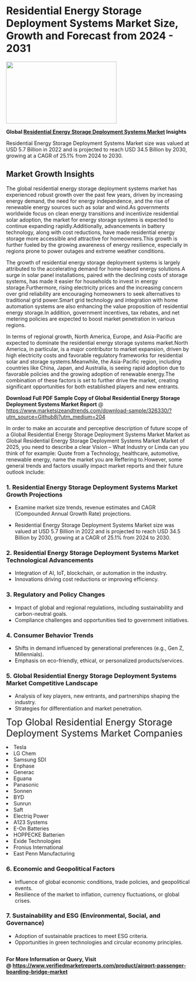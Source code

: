 <H1>Residential Energy Storage Deployment Systems Market Size, Growth and Forecast from 2024 - 2031</H1><img class="aligncenter size-medium wp-image-584254" src="https://thirdeyenews.in/wp-content/uploads/2024/09/Global-Market-Research-300x168.jpeg" alt="" width="300" height="168" /><p><strong>Global&nbsp;<a href="https://www.marketsizeandtrends.com/download-sample/326330/?utm_source=Github8j?utm_medium=204">Residential Energy Storage Deployment Systems Market</a> Insights</strong></p><p>Residential Energy Storage Deployment Systems Market size was valued at USD 5.7 Billion in 2022 and is projected to reach USD 34.5 Billion by 2030, growing at a CAGR of 25.1% from 2024 to 2030.</p><p><h2>Market Growth Insights</h2> <p>The global residential energy storage deployment systems market has experienced robust growth over the past few years, driven by increasing energy demand, the need for energy independence, and the rise of renewable energy sources such as solar and wind.As governments worldwide focus on clean energy transitions and incentivize residential solar adoption, the market for energy storage systems is expected to continue expanding rapidly.Additionally, advancements in battery technology, along with cost reductions, have made residential energy storage more accessible and attractive for homeowners.This growth is further fueled by the growing awareness of energy resilience, especially in regions prone to power outages and extreme weather conditions.</p> <p>The growth of residential energy storage deployment systems is largely attributed to the accelerating demand for home-based energy solutions.A surge in solar panel installations, paired with the declining costs of storage systems, has made it easier for households to invest in energy storage.Furthermore, rising electricity prices and the increasing concern over grid reliability are encouraging homeowners to seek alternatives to traditional grid power.Smart grid technology and integration with home automation systems are also enhancing the value proposition of residential energy storage.In addition, government incentives, tax rebates, and net metering policies are expected to boost market penetration in various regions.</p> <p>In terms of regional growth, North America, Europe, and Asia-Pacific are expected to dominate the residential energy storage systems market.North America, in particular, is a major contributor to market expansion, driven by high electricity costs and favorable regulatory frameworks for residential solar and storage systems.Meanwhile, the Asia-Pacific region, including countries like China, Japan, and Australia, is seeing rapid adoption due to favorable policies and the growing adoption of renewable energy.The combination of these factors is set to further drive the market, creating significant opportunities for both established players and new entrants.</p> <p><span class=""><strong>Download Full PDF Sample Copy of Global Residential Energy Storage Deployment Systems Market Report</strong> @ <a href="https://www.marketsizeandtrends.com/download-sample/326330/?utm_source=Github8j?utm_medium=204" target="_blank">https://www.marketsizeandtrends.com/download-sample/326330/?utm_source=Github8j?utm_medium=204</a></span></p><p>In order to make an accurate and perceptive description of future scope of a Global&nbsp;Residential Energy Storage Deployment Systems Market Market as Global&nbsp;Residential Energy Storage Deployment Systems Market Market of 2025, you need to describe a clear Vision &ndash; What Industry or Linda can you think of for example: Quote from a Technology, healthcare, automotive, renewable energy, name the market you are Reffering to.However, some general trends and factors usually impact market reports and their future outlook include:</p><h3>1.&nbsp;<strong>Residential Energy Storage Deployment Systems Market Growth Projections</strong></h3><ul><li>Examine market size trends, revenue estimates and CAGR (Compounded Annual Growth Rate) projections.</li><li><p>Residential Energy Storage Deployment Systems Market size was valued at USD 5.7 Billion in 2022 and is projected to reach USD 34.5 Billion by 2030, growing at a CAGR of 25.1% from 2024 to 2030.</p></li></ul><h3>2.&nbsp;<strong>Residential Energy Storage Deployment Systems Market Technological Advancements</strong></h3><ul><li>Integration of AI, IoT, blockchain, or automation in the industry.</li><li>Innovations driving cost reductions or improving efficiency.</li></ul><h3>3.&nbsp;<strong>Regulatory and Policy Changes</strong></h3><ul><li>Impact of global and regional regulations, including sustainability and carbon-neutral goals.</li><li>Compliance challenges and opportunities tied to government initiatives.</li></ul><h3>4.&nbsp;<strong>Consumer Behavior Trends</strong></h3><ul><li>Shifts in demand influenced by generational preferences (e.g., Gen Z, Millennials).</li><li>Emphasis on eco-friendly, ethical, or personalized products/services.</li></ul><h3>5.&nbsp;<strong>Global Residential Energy Storage Deployment Systems Market Competitive Landscape</strong></h3><ul><li>Analysis of key players, new entrants, and partnerships shaping the industry.</li><li>Strategies for differentiation and market penetration.</li></ul><p data-pm-slice="1 1 []"><span style="color: inherit; font-family: inherit; font-size: 25px;">Top Global Residential Energy Storage Deployment Systems Market Companies</span></p><div class="" data-test-id=""><p><li>Tesla</li><li> LG Chem</li><li> Samsung SDI</li><li> Enphase</li><li> Generac</li><li> Eguana</li><li> Panasonic</li><li> Sonnen</li><li> BYD</li><li> Sunrun</li><li> Saft</li><li> Electriq Power</li><li> A123 Systems</li><li> E-On Batteries</li><li> HOPPECKE Batterien</li><li> Exide Technologies</li><li> Fronius International</li><li> East Penn Manufacturing</li></p></div><h3>6.&nbsp;<strong>Economic and Geopolitical Factors</strong></h3><ul><li>Influence of global economic conditions, trade policies, and geopolitical events.</li><li>Resilience of the market to inflation, currency fluctuations, or global crises.</li></ul><h3>7.&nbsp;<strong>Sustainability and ESG (Environmental, Social, and Governance)</strong></h3><ul><li>Adoption of sustainable practices to meet ESG criteria.</li><li>Opportunities in green technologies and circular economy principles.</li></ul><h2><strong style="font-size: 14px;">For More Information or Query, Visit @&nbsp;</strong><a style="background-color: #ffffff; font-size: 14px;" href="https://www.marketsizeandtrends.com/report/residential-energy-storage-deployment-systems-market/" target="_blank">https://www.verifiedmarketreports.com/product/airport-passenger-boarding-bridge-market</a></h2>